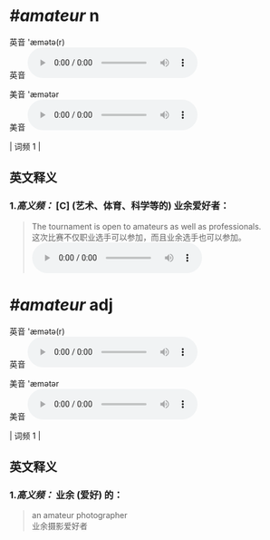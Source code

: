 # ***\#amateur*** n
英音 'æmətə(r)  
英音
<audio src="./media/amateur-B.aac" controls="controls"></audio>

美音 'æmətər  
美音
<audio src="./media/amateur.aac" controls="controls"></audio>



| 词频 1 |  

英文释义
---
### 1.*高义频：* **[C] (艺术、体育、科学等的) 业余爱好者：**  

 > The tournament is open to amateurs as well as professionals.  
 > 这次比赛不仅职业选手可以参加，而且业余选手也可以参加。    
<audio src="./media/1-amateur.aac" controls="controls"></audio>


# ***\#amateur*** adj
英音 'æmətə(r)  
英音
<audio src="./media/amateur-B.aac" controls="controls"></audio>

美音 'æmətər  
美音
<audio src="./media/amateur.aac" controls="controls"></audio>



| 词频 1 |  

英文释义
---
### 1.*高义频：* **业余 (爱好) 的：**  

 > an amateur photographer  
 > 业余摄影爱好者    



